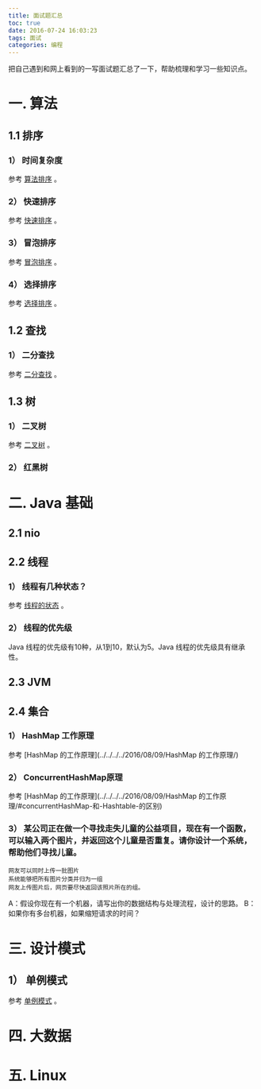 ```yaml
---
title: 面试题汇总
toc: true
date: 2016-07-24 16:03:23
tags: 面试
categories: 编程
---
```


把自己遇到和网上看到的一写面试题汇总了一下，帮助梳理和学习一些知识点。

# 一. 算法
## 1.1 排序
### 1） 时间复杂度
参考 [算法排序](../../../../2016/07/16/排序算法/) 。
### 2） 快速排序
参考 [快速排序](../../../../2016/07/16/快速排序/) 。
### 3） 冒泡排序
参考 [冒泡排序](../../../../2016/07/16/冒泡排序/) 。
### 4） 选择排序
参考 [选择排序](../../../../2016/07/16/选择排序/) 。

## 1.2 查找
### 1） 二分查找
参考 [二分查找](../../../../2016/07/16/二分查找/) 。



## 1.3 树
### 1） 二叉树
参考 [二叉树](../../../../2016/07/16/二叉树/) 。
### 2） 红黑树

# 二. Java 基础
## 2.1 nio

## 2.2 线程
### 1） 线程有几种状态？
参考 [线程的状态](../../../../2016/07/24/线程的状态/) 。

### 2） 线程的优先级
Java 线程的优先级有10种，从1到10，默认为5。Java 线程的优先级具有继承性。


## 2.3 JVM

## 2.4 集合
### 1） HashMap 工作原理
参考 [HashMap 的工作原理](../../../../2016/08/09/HashMap 的工作原理/)

### 2） ConcurrentHashMap原理
参考 [HashMap 的工作原理](../../../../2016/08/09/HashMap 的工作原理/#concurrentHashMap-和-Hashtable-的区别)
### 3） 某公司正在做一个寻找走失儿童的公益项目，现在有一个函数，可以输入两个图片，并返回这个儿童是否重复。请你设计一个系统，帮助他们寻找儿童。

    网友可以同时上传一批图片
    系统能够把所有图片分类并归为一组
    网友上传图片后，网页要尽快返回该照片所在的组。

A：假设你现在有一个机器，请写出你的数据结构与处理流程，设计的思路。
B：如果你有多台机器，如果缩短请求的时间？

# 三. 设计模式
## 1） 单例模式
参考 [单例模式](../../../../2016/08/02/单例模式/) 。

# 四. 大数据

# 五. Linux
